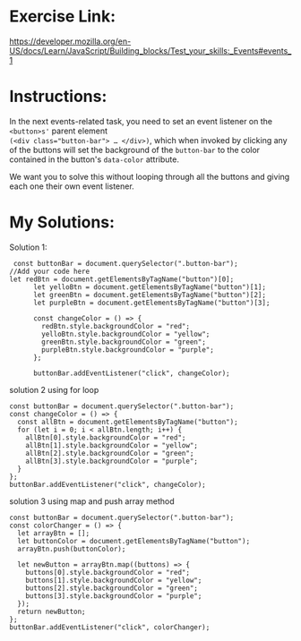 # Exercise Link: <br>
https://developer.mozilla.org/en-US/docs/Learn/JavaScript/Building_blocks/Test_your_skills:_Events#events_1<br>

# Instructions: <br>
In the next events-related task, you need to set an event listener on the `<button>s'` parent element <br>
`(<div class="button-bar"> … </div>)`, which when invoked by clicking any of the buttons will set the background of the `button-bar` to the color contained in the button's `data-color` attribute.<br>

We want you to solve this without looping through all the buttons and giving each one their own event listener.<br>

# My Solutions: <br>
Solution 1: <br>
```
 const buttonBar = document.querySelector(".button-bar");
//Add your code here
let redBtn = document.getElementsByTagName("button")[0];
      let yelloBtn = document.getElementsByTagName("button")[1];
      let greenBtn = document.getElementsByTagName("button")[2];
      let purpleBtn = document.getElementsByTagName("button")[3];

      const changeColor = () => {
        redBtn.style.backgroundColor = "red";
        yelloBtn.style.backgroundColor = "yellow";
        greenBtn.style.backgroundColor = "green";
        purpleBtn.style.backgroundColor = "purple";
      };

      buttonBar.addEventListener("click", changeColor);
```
solution 2 using for loop <br>
```
const buttonBar = document.querySelector(".button-bar");
const changeColor = () => {
  const allBtn = document.getElementsByTagName("button");
  for (let i = 0; i < allBtn.length; i++) {
    allBtn[0].style.backgroundColor = "red";
    allBtn[1].style.backgroundColor = "yellow";
    allBtn[2].style.backgroundColor = "green";
    allBtn[3].style.backgroundColor = "purple";
  }
};
buttonBar.addEventListener("click", changeColor);
```
solution 3 using map and push array method <br>
```
const buttonBar = document.querySelector(".button-bar");
const colorChanger = () => {
  let arrayBtn = [];
  let buttonColor = document.getElementsByTagName("button");
  arrayBtn.push(buttonColor);

  let newButton = arrayBtn.map((buttons) => {
    buttons[0].style.backgroundColor = "red";
    buttons[1].style.backgroundColor = "yellow";
    buttons[2].style.backgroundColor = "green";
    buttons[3].style.backgroundColor = "purple";
  });
  return newButton;
};
buttonBar.addEventListener("click", colorChanger);
```

